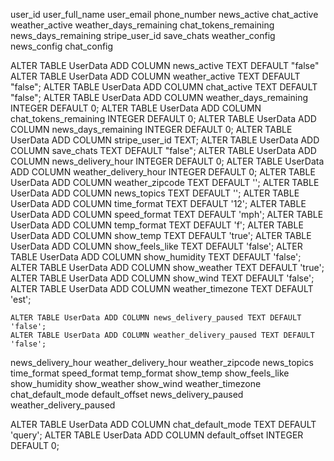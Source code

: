 user_id user_full_name user_email phone_number news_active chat_active weather_active weather_days_remaining chat_tokens_remaining news_days_remaining stripe_user_id save_chats weather_config news_config chat_config

ALTER TABLE UserData ADD COLUMN news_active TEXT DEFAULT "false"
ALTER TABLE UserData ADD COLUMN weather_active TEXT DEFAULT "false";
ALTER TABLE UserData ADD COLUMN chat_active TEXT DEFAULT "false";
ALTER TABLE UserData ADD COLUMN weather_days_remaining INTEGER DEFAULT 0;
ALTER TABLE UserData ADD COLUMN chat_tokens_remaining INTEGER DEFAULT 0;
ALTER TABLE UserData ADD COLUMN news_days_remaining INTEGER DEFAULT 0;
ALTER TABLE UserData ADD COLUMN stripe_user_id TEXT;
ALTER TABLE UserData ADD COLUMN save_chats TEXT DEFAULT "false";
ALTER TABLE UserData ADD COLUMN news_delivery_hour INTEGER DEFAULT 0;
ALTER TABLE UserData ADD COLUMN weather_delivery_hour INTEGER DEFAULT 0;
ALTER TABLE UserData ADD COLUMN weather_zipcode TEXT DEFAULT '';
ALTER TABLE UserData ADD COLUMN news_topics TEXT DEFAULT '';
ALTER TABLE UserData ADD COLUMN time_format TEXT DEFAULT '12';
ALTER TABLE UserData ADD COLUMN speed_format TEXT DEFAULT 'mph';
ALTER TABLE UserData ADD COLUMN temp_format TEXT DEFAULT 'f';
ALTER TABLE UserData ADD COLUMN show_temp TEXT DEFAULT 'true';
ALTER TABLE UserData ADD COLUMN show_feels_like TEXT DEFAULT 'false';
ALTER TABLE UserData ADD COLUMN show_humidity TEXT DEFAULT 'false';
ALTER TABLE UserData ADD COLUMN show_weather TEXT DEFAULT 'true';
ALTER TABLE UserData ADD COLUMN show_wind TEXT DEFAULT 'false';
ALTER TABLE UserData ADD COLUMN weather_timezone TEXT DEFAULT 'est';

	ALTER TABLE UserData ADD COLUMN news_delivery_paused TEXT DEFAULT 'false';
	ALTER TABLE UserData ADD COLUMN weather_delivery_paused TEXT DEFAULT 'false';


news_delivery_hour weather_delivery_hour weather_zipcode news_topics time_format speed_format temp_format show_temp show_feels_like show_humidity show_weather show_wind weather_timezone chat_default_mode default_offset
news_delivery_paused
weather_delivery_paused


ALTER TABLE UserData ADD COLUMN chat_default_mode TEXT DEFAULT 'query';
ALTER TABLE UserData ADD COLUMN default_offset INTEGER DEFAULT 0;

